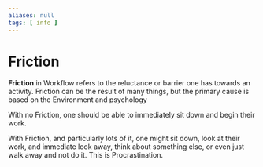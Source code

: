 ```yaml
---
aliases: null
tags: [ info ]
---
```

# Friction
**Friction** in Workflow refers to the reluctance or barrier one has towards an activity. Friction can be the result of many things, but the primary cause is based on the Environment and psychology 

With no Friction, one should be able to immediately sit down and begin their work. 

With Friction, and particularly lots of it, one might sit down, look at their work, and immediate look away, think about something else, or even just walk away and not do it. This is Procrastination.